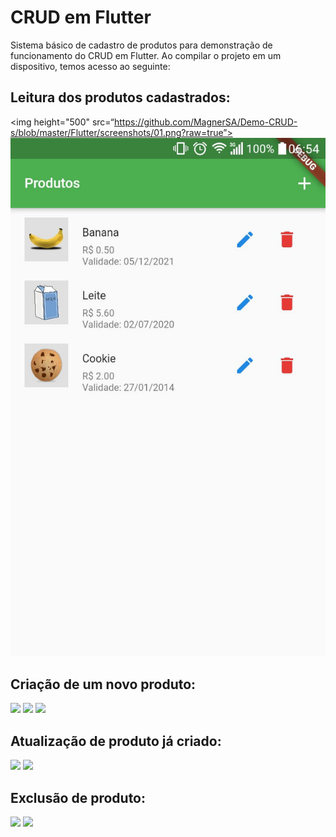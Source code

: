 # CRUD em Flutter
Sistema básico de cadastro de produtos para demonstração de funcionamento do CRUD em Flutter.
Ao compilar o projeto em um dispositivo, temos acesso ao seguinte:

## Leitura dos produtos cadastrados:

<img height="500" src=“https://github.com/MagnerSA/Demo-CRUD-s/blob/master/Flutter/screenshots/01.png?raw=true”>
![Test Image 3](https://github.com/MagnerSA/Demo-CRUD-s/blob/master/Flutter/screenshots/01.png?raw=true)

## Criação de um novo produto:

<img src=“/screenshots/02.png”>
<img src=“/screenshots/03.png”>
<img src=“/screenshots/04.png”>

## Atualização de produto já criado:

<img src=“/screenshots/05.png”>
<img src=“/screenshots/06.png”>

## Exclusão de produto:

<img src=“/screenshots/07.png”>
<img src=“/screenshots/08.png”>

